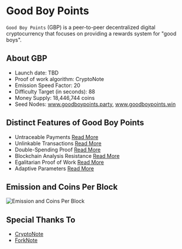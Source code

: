 # Good Boy Points
`Good Boy Points` (GBP) is a peer-to-peer decentralized digital 
cryptocurrency that 
focuses on providing a rewards system for "good boys".

## About GBP
* Launch date: TBD
* Proof of work algorithm: CryptoNote
* Emission Speed Factor: 20
* Difficulty Target (in seconds): 88
* Money Supply: 18,446,744 coins
* Seed Nodes: www.goodboypoints.party, www.goodboypoints.win

## Distinct Features of Good Boy Points
* Untraceable Payments [Read 
More](https://cryptonote.org/inside#untraceable-payments)
* Unlinkable Transactions [Read 
More](https://cryptonote.org/inside#unlinkable-transaction)
* Double-Spending Proof [Read 
More](https://cryptonote.org/inside#double-spend-proof)
* Blockchain Analysis Resistance [Read 
More](https://cryptonote.org/inside#blockchain-analysis-resistance)
* Egalitarian Proof of Work [Read 
More](https://cryptonote.org/inside#equal-proof-of-work)
* Adaptive Parameters [Read 
More](https://cryptonote.org/inside#adaptive-limits)

## Emission and Coins Per Block
![Emission and Coins Per 
Block](https://raw.githubusercontent.com/dudenugget2000/GoodBoyPoints/master/emission.png)

## Special Thanks To
* [CryptoNote](https://cryptonote.org/)
* [ForkNote](http://forknote.net/)
